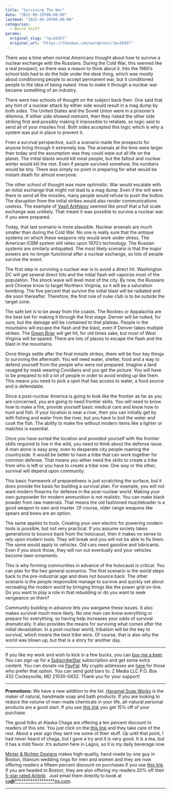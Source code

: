 ```yaml
---
title: "Surviving The War"
date: "2022-09-29T00:00:00"
lastmod: "2022-09-29T00:00:00"
categories:
  - Weird Stuff
params:
  original_slug: "?p=28357"
  original_url: "https://thezman.com/wordpress/?p=28357"
---
```


There was a time when normal Americans thought about how to survive a
nuclear exchange with the Russians. During the Cold War, this seemed
like a real prospect, so there was a reason to think about it. Into the
1960’s school kids had to do the hide under the desk thing, which was
mostly about conditioning people to accept permanent war, but it
conditioned people to the idea of being nuked. How to make it through a
nuclear war became something of an industry.

There were two schools of thought on the subject back then. One said
that any hint of a nuclear attack by either side would result in a mag
dump by both sides. The United States and the Soviet Union were in a
prisoner’s dilemma. If either side showed restraint, then they risked
the other side striking first and possibly making it impossible to
retaliate, so logic said to send all of your missiles first. Both sides
accepted this logic which is why a system was put in place to prevent
it.

From a survival perspective, such a scenario made the prospects for
anyone living through it extremely low. The arsenals at the time were
larger than today and the assumption was they could wipe out all life on
the planet. The initial blasts would kill most people, but the fallout
and nuclear winter would kill the rest. Even if people survived somehow,
the numbers would be tiny. There was simply no point in preparing for
what would be instant death for almost everyone.

The other school of thought was more optimistic. War would escalate with
an initial exchange that might not lead to a mag dump. Even if the will
were there to send all the missiles, many people would refuse to push
the button. The disruption from the initial strikes would also render
communications useless. The example of
<a href="https://en.wikipedia.org/wiki/Vasily_Arkhipov" rel="noopener"
target="_blank">Vasili Arkhipov</a> seemed like proof that a full scale
exchange was unlikely. That meant it was possible to survive a nuclear
war if you were prepared.

Today, that last scenario is more plausible. Nuclear arsenals are much
smaller than during the Cold War. No one is really sure that the antique
systems on which these weapons rely would work under stress. The
American ICBM system still relies upon 1970’s technology. The Russian
systems are similarly antiquated. The most likely scenario is that the
major powers are no longer functional after a nuclear exchange, so lots
of people survive the event.

The first step in surviving a nuclear war is to avoid a direct hit.
Washington DC will get several direct hits and the initial flash will
vaporize most of the population. The shock wave will level most of the
city. By now, the Russians and Chinese know to target Northern Virginia,
so it will be a saturation bombing. The five percent that survive the
initial blast will be radiated and die soon thereafter. Therefore, the
first rule of nuke club is to be outside the target zone.

The safe bet is to be away from the coasts. The Rockies or Appalachia
are the best bet for making it through the first stage. Denver will be
nuked, for sure, but the damage will be contained to that plateau.
People in the mountains will escape the flash and the blast, even if
Denver takes multiple strikes. The <a
href="https://www.npr.org/2011/03/26/134379296/the-secret-bunker-congress-never-used"
rel="noopener" target="_blank">Green Briar</a> will get hit, for old
times sake, but most of West Virginia will be spared. There are lots of
places to escape the flash and the blast in the mountains.

Once things settle after the final missile strikes, there will be four
key things to surviving the aftermath. You will need water, shelter,
food and a way to defend yourself from the people who were not prepared.
Imagine a land ravaged by mask wearing Covidians and you get the
picture. You will have to be prepared to kill a lot of people in order
to avoid ending up like them. This means you need to pick a spot that
has access to water, a food source and is defendable.

Since a post-nuclear America is going to look like the frontier as far
as you are concerned, you are going to need frontier skills. You will
need to know how to make a fire, provide yourself basic medical care and
know how to hunt and fish. If your location is near a river, then you
can initially get by with fishing and water from the river, but you have
to boil the water and cook the fish. The ability to make fire without
modern items like a lighter or matches is essential.

Once you have sorted the location and provided yourself with the
frontier skills required to live in the wild, you need to think about
the defense issue. A man alone is easy prey, even to desperate city
people roaming the countryside. It would be better to have a tribe that
can work together for common defense. That means you either need the
skills to create a tribe from who is left or you have to create a tribe
now. One way or the other, survival will depend upon community.

This basic framework of preparedness is just scratching the surface, but
it does provide the basis for building a survival plan. For example, you
will not want modern firearms for defense in the post-nuclear world.
Making your own gunpowder for modern ammunition is not realistic. You
can make black powder from raw materials. That means the old fashioned
muzzleloader is a good weapon to own and master. Of course, older range
weapons like spears and bows are an option.

The same applies to tools. Creating your own electric for powering
modern tools is possible, but not very practical. If you assume society
takes generations to bounce back from the holocaust, then it makes no
sense to rely upon modern tools. They will break and you will not be
able to fix them. The same would apply to vehicles. Old cars need
gasoline and lubricants. Even if you stock those, they will run out
eventually and your vehicles become lawn ornaments.

This is why forming communities in advance of the holocaust is critical.
You can plan for the two general scenarios. The first scenario is the
world steps back to the pre-industrial age and does not bounce back. The
other scenario is the people responsible manage to survive and quickly
set about recreating the modern world by bringing things like the power
grid on-line. Do you want to play a role in that rebuilding or do you
want to seek vengeance on them?

Community building in advance lets you wargame these issues. It also
makes survival much more likely. No one man can know everything or
prepare for everything, so having help increases your odds of survival
dramatically. It also provides the means for surviving what comes after
the initial devastation. In a post-nuclear world, tribalism will be the
key to survival, which means the best tribe wins. Of course, that is
also why the world was blown up, but that is a story for another day.

------------------------------------------------------------------------

If you like my work and wish to kick in a few bucks, you can
<a href="https://www.buymeacoffee.com/mujolulu" rel="noopener"
target="_blank">buy me a beer</a>. You can sign up for a
<a href="https://www.subscribestar.com/the-z-blog" rel="noopener"
target="_blank">SubscribeStar</a> subscription and get some extra
content. You can donate via <a
href="https://www.paypal.com/donate/?cmd=_s-xclick&amp;hosted_button_id=UDAS2Q8JYA6CN&amp;source=url"
rel="noopener" target="_blank">PayPal</a>. My crypto addresses are
<a href="https://thezman.com/wordpress/?page_id=22713" rel="noopener"
target="_blank">here</a> for those who prefer that option. You can send
gold bars to: Z Media LLC P.O. Box 432 Cockeysville, MD 21030-0432.
Thank you for your support!

------------------------------------------------------------------------

**Promotions:** We have a new addition to the list.
<a href="https://havamalsoapworks.com/" rel="noopener"
target="_blank">Havamal Soap Works</a> is the maker of natural, handmade
soap and bath products. If you are looking to reduce the volume of
man-made chemicals in your life, all-natural personal products are a
good start. If you use
<a href="https://havamalsoapworks.com/discount/ZMAN" rel="noopener"
target="_blank">this link</a> you get 15% off of your purchase.

The good folks at Alaska Chaga are offering a ten percent discount to
readers of this site. You just click on the
<a href="https://alaskachaga.us/discount/ZMAN" rel="noopener noreferrer"
target="_blank">this link</a> and they take care of the rest. About a
year ago they sent me some of their stuff. Up until that point, I had
never heard of chaga, but I gave a try and it is very good. It is a tea,
but it has a mild flavor. It’s autumn here in Lagos, so it is my daily
beverage now.

<a href="https://www.minterandrichterdesigns.com/"
rel="noreferrer nofollow noopener" target="_blank">Minter &amp; Richter
Designs</a> makes high-quality, hand-made by one guy in Boston, titanium
wedding rings for men and women and they are now offering readers a
fifteen percent discount on purchases if you use
<a href="https://www.minterandrichterdesigns.com/discount/ZMAN"
rel="noreferrer nofollow noopener" target="_blank">this link</a>.
<span class="highlight"><span class="colour"><span class="font"><span class="size">If
you are headed to Boston, they are also offering my readers 20% off
their <a
href="https://www.airbnb.com/users/7988017/listings?user_id=7988017&amp;s=3"
rel="noopener noreferrer" target="_blank">5-star rated Airbnb</a>.  Just
email them directly to book at
<a href="mailto:sa***@*********************ns.com"
data-original-string="tgXe3mvF/9Kq00ut0d+cvg==cb7BmkLTVbtHCsGQrvquHGI4cbE49vDE7lY/0yPuqR19R99wrSWwYpNFgfuNwQvrH/S"><span
class="apbct-email-encoder"
data-original-string="iLESmj05STMlpUIlI9uUCA==cb7dEWYFxgU3msRO9ZgiatzvQuVsqb8xjqJSXK4/sx7SmaLUhYTvRa0YsEXlsQP0Fp1"
title="This contact has been encoded by Anti-Spam by CleanTalk. Click to decode. To finish the decoding make sure that JavaScript is enabled in your browser.">sa<span
class="apbct-blur">***</span>@<span
class="apbct-blur">*********************</span>ns.com</span></a>.</span></span></span></span>

------------------------------------------------------------------------
